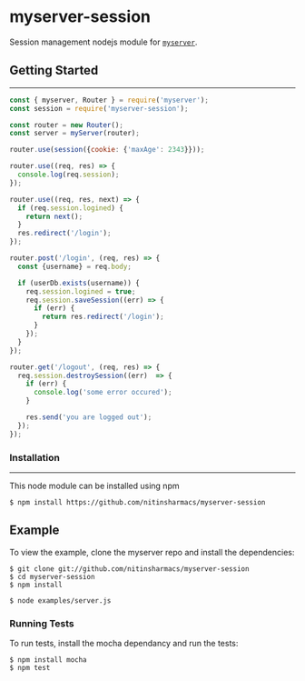 # myserver-session

Session management nodejs module for [`myserver`](https://github.com/nitinsharmacs/myserver).


## Getting Started
---

``` js
const { myserver, Router } = require('myserver');
const session = require('myserver-session');

const router = new Router();
const server = myServer(router);

router.use(session({cookie: {'maxAge': 2343}}));

router.use((req, res) => {
  console.log(req.session);
});

router.use((req, res, next) => {
  if (req.session.logined) {
    return next();
  }
  res.redirect('/login');
});

router.post('/login', (req, res) => {
  const {username} = req.body;

  if (userDb.exists(username)) {
    req.session.logined = true;
    req.session.saveSession((err) => {
      if (err) {
        return res.redirect('/login');
      }
    });
  }
});

router.get('/logout', (req, res) => {
  req.session.destroySession((err)  => {
    if (err) {
      console.log('some error occured');
    }

    res.send('you are logged out');
  });
});
```

### Installation
---

This node module can be installed using npm

```console
$ npm install https://github.com/nitinsharmacs/myserver-session
```

## Example

  To view the example, clone the myserver repo and install the dependencies:

```console
$ git clone git://github.com/nitinsharmacs/myserver-session
$ cd myserver-session
$ npm install
```

```console
$ node examples/server.js
```

### Running Tests

To run tests, install the mocha dependancy and run the tests:

```console
$ npm install mocha
$ npm test
```
